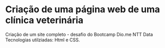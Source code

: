 # Criação de uma página web de uma clínica veterinária
Criação de um site completo - desafio do Bootcamp Dio.me NTT Data
Tecnologias utilziadas: Html e CSS.
